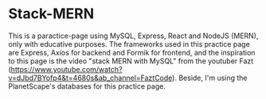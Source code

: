 # Stack-MERN

This is a paractice-page using MySQL, Express, React and NodeJS (MERN), only with educative purposes.
The frameworks used in this practice page are Express, Axios for backend and Formik for frontend, and the inspiration to this page is the video "stack MERN with MySQL" from the youtuber Fazt (https://www.youtube.com/watch?v=dJbd7BYofp4&t=4680s&ab_channel=FaztCode). Beside, I'm using the PlanetScape's databases for this practice page.